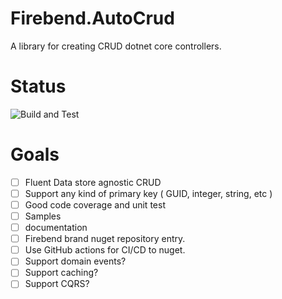 # Firebend.AutoCrud
A library for creating CRUD dotnet core controllers. 

# Status
![Build and Test](https://github.com/firebend/auto-crud/workflows/Build%20and%20Test/badge.svg)

# Goals
- [ ] Fluent Data store agnostic CRUD
- [ ] Support any kind of primary key ( GUID, integer, string, etc )
- [ ] Good code coverage and unit test
- [ ] Samples
- [ ] documentation
- [ ] Firebend brand nuget repository entry. 
- [ ] Use GitHub actions for CI/CD to nuget.
- [ ] Support domain events? 
- [ ] Support caching? 
- [ ] Support CQRS?
